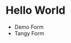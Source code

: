# Hello World

- <tangerine-form-links link="forms/demo" formId="demoForm">Demo Form</tangerine-form-links>
- <tangerine-form-links link="forms/my-tangy-form" formId="tangy-form">Tangy Form</tangerine-form-links>